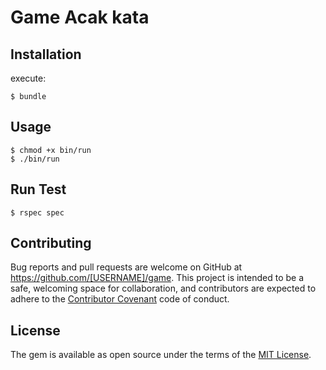 # Game Acak kata

## Installation

execute:

```
$ bundle
```

## Usage

```
$ chmod +x bin/run
$ ./bin/run
```

## Run Test
```
$ rspec spec
```

## Contributing

Bug reports and pull requests are welcome on GitHub at https://github.com/[USERNAME]/game. This project is intended to be a safe, welcoming space for collaboration, and contributors are expected to adhere to the [Contributor Covenant](http://contributor-covenant.org) code of conduct.


## License

The gem is available as open source under the terms of the [MIT License](http://opensource.org/licenses/MIT).

